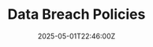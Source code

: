 ---
title: Data Breach Policies
linkTitle: Data Breach Policies
date: '2025-05-01T22:46:00Z'
weight: 1
description: Policies for managing data breaches include identification, reporting,
  and mitigation procedures aligned with ISO/IEC 27001 standards, ensuring protection
  of sensitive information and compliance with legal requirements.
draft: false
ref: data-breach-policies
---
